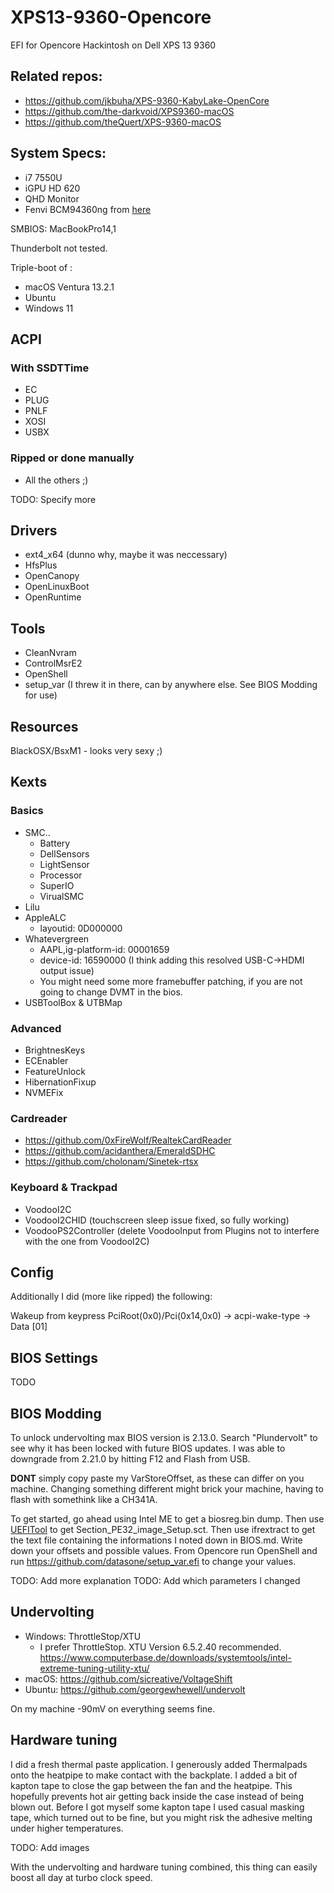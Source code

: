 # XPS13-9360-Opencore
EFI for Opencore Hackintosh on Dell XPS 13 9360

## Related repos:

- https://github.com/jkbuha/XPS-9360-KabyLake-OpenCore
- https://github.com/the-darkvoid/XPS9360-macOS
- https://github.com/theQuert/XPS-9360-macOS


## System Specs:
- i7 7550U
- iGPU HD 620
- QHD Monitor
- Fenvi BCM94360ng from [here](https://de.aliexpress.com/item/32464748097.html?spm=a2g0o.store_pc_topSellerIng.8148356.26.3c362cf2tGldrX&pdp_npi=2%40dis%21EUR%21€%2072%2C37%21€%2039%2C08%21%21%21%21%21%4021038edf16784729040303144e2c59%2110000006058658845%21sh)

SMBIOS: MacBookPro14,1

Thunderbolt not tested.

Triple-boot of :
- macOS Ventura 13.2.1
- Ubuntu
- Windows 11

## ACPI
### With SSDTTime
- EC
- PLUG
- PNLF
- XOSI
- USBX

### Ripped or done manually
- All the others ;)

TODO: Specify more

## Drivers
- ext4_x64 (dunno why, maybe it was neccessary)
- HfsPlus
- OpenCanopy
- OpenLinuxBoot
- OpenRuntime

## Tools
- CleanNvram
- ControlMsrE2
- OpenShell
- setup_var (I threw it in there, can by anywhere else. See BIOS Modding for use)

## Resources
BlackOSX/BsxM1 - looks very sexy ;)

## Kexts
### Basics
- SMC..
  - Battery
  - DellSensors
  - LightSensor
  - Processor
  - SuperIO
  - VirualSMC
- Lilu
- AppleALC
  - layoutid: 0D000000
- Whatevergreen
  - AAPL,ig-platform-id: 00001659
  - device-id: 16590000 (I think adding this resolved USB-C->HDMI output issue)
  - You might need some more framebuffer patching, if you are not going to change DVMT in the bios.
- USBToolBox & UTBMap

### Advanced
- BrightnesKeys
- ECEnabler
- FeatureUnlock
- HibernationFixup
- NVMEFix

### Cardreader
- https://github.com/0xFireWolf/RealtekCardReader
- https://github.com/acidanthera/EmeraldSDHC
- https://github.com/cholonam/Sinetek-rtsx

### Keyboard & Trackpad
- VoodooI2C
- VoodooI2CHID (touchscreen sleep issue fixed, so fully working)
- VoodooPS2Controller (delete VoodooInput from Plugins not to interfere with the one from VoodooI2C)

## Config
Additionally I did (more like ripped) the following:

Wakeup from keypress
PciRoot(0x0)/Pci(0x14,0x0) -> acpi-wake-type -> Data [01]

## BIOS Settings
TODO

## BIOS Modding
To unlock undervolting max BIOS version is 2.13.0. Search "Plundervolt" to see why it has been locked with future BIOS updates.
I was able to downgrade from 2.21.0 by hitting F12 and Flash from USB.

**DONT** simply copy paste my VarStoreOffset, as these can differ on you machine. Changing something different might brick your machine, having to flash with somethink like a CH341A.

To get started, go ahead using Intel ME to get a biosreg.bin dump. Then use [UEFITool](https://github.com/LongSoft/UEFITool) to get Section_PE32_image_Setup.sct. Then use ifrextract to get the text file containing the informations I noted down in BIOS.md.
Write down your offsets and possible values.
From Opencore run OpenShell and run https://github.com/datasone/setup_var.efi to change your values.

TODO: Add more explanation
TODO: Add which parameters I changed

## Undervolting
- Windows: ThrottleStop/XTU
  - I prefer ThrottleStop. XTU Version 6.5.2.40 recommended. https://www.computerbase.de/downloads/systemtools/intel-extreme-tuning-utility-xtu/
- macOS: https://github.com/sicreative/VoltageShift
- Ubuntu: https://github.com/georgewhewell/undervolt

On my machine -90mV on everything seems fine.

## Hardware tuning
I did a fresh thermal paste application.
I generously added Thermalpads onto the heatpipe to make contact with the backplate.
I added a bit of kapton tape to close the gap between the fan and the heatpipe. This hopefully prevents hot air getting back inside the case instead of being blown out. Before I got myself some kapton tape I used casual masking tape, which turned out to be fine, but you might risk the adhesive melting under higher temperatures.

TODO: Add images

With the undervolting and hardware tuning combined, this thing can easily boost all day at turbo clock speed.
